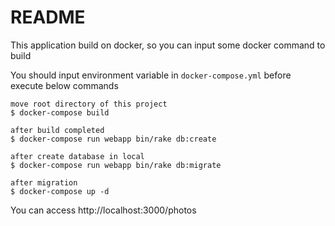 # README

This application build on docker, so you can input some docker command to build

You should input environment variable in `docker-compose.yml` before execute below commands

```
move root directory of this project
$ docker-compose build

after build completed
$ docker-compose run webapp bin/rake db:create

after create database in local
$ docker-compose run webapp bin/rake db:migrate

after migration
$ docker-compose up -d
```

You can access http://localhost:3000/photos
